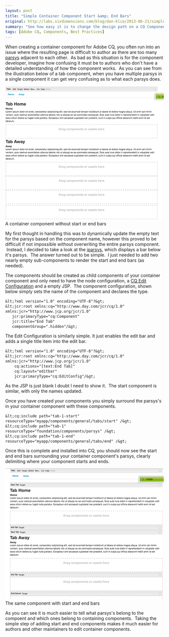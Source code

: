 ```yaml
---
layout: post
title: "Simple Container Component Start &amp; End Bars"
original: http://labs.sixdimensions.com/blog/dan-klco/2013-06-21/simple-container-component-start-end-bars
summary: "See how easy it is to change the design path on a CQ Component"
tags: [Adobe CQ, Components, Best Practices]
---
```


When creating a container component for Adobe CQ, you often run into an issue where the resulting page is difficult to author as there are too many [parsys][1]&nbsp;adjacent to each other. &nbsp;As bad as this situation is for the component developer, imagine how confusing it must be to authors who don't have a detailed understanding of how the component works. &nbsp;As you can see from the illustration below of a tab component, when you have multiple parsys in a single component it can get very confusing as to what each parsys does. &nbsp;

![A component with no start or end bars][2]A container component without start or end bars

My first thought in handling this was to dynamically update the empty text for the parsys based on the component name, however this proved to be difficult if not impossible without overwriting the entire parsys component. &nbsp;Instead, I decided to take a look at the [iparsys][3], which displays a bar below it's parsys. &nbsp;The answer turned out to be simple. &nbsp;I just needed to add two nearly empty sub-components to render the start and end bars (as needed).

The components should be created as child components of your container component and only need to have the node configuration, a [CQ Edit Configuration][4] and a empty JSP. &nbsp;The component configuration, shown below simply sets the name of the component and declares the type.

    &lt;?xml version="1.0" encoding="UTF-8"?&gt;
    &lt;jcr:root xmlns:cq="http://www.day.com/jcr/cq/1.0" xmlns:jcr="http://www.jcp.org/jcr/1.0"
       jcr:primaryType="cq:Component"
       jcr:title="End Tab"
       componentGroup=".hidden"/&gt;

The Edit Configuration is similarly simple. It just enables the edit bar and adds a single title item into the edit bar.

    &lt;?xml version="1.0" encoding="UTF-8"?&gt;
    &lt;jcr:root xmlns:cq="http://www.day.com/jcr/cq/1.0" xmlns:jcr="http://www.jcp.org/jcr/1.0"
        cq:actions="[text:End Tab]"
        cq:layout="editbar"
        jcr:primaryType="cq:EditConfig"/&gt;

As the JSP is just blank I doubt I need to show it. &nbsp;The start component is similar, with only the names updated. &nbsp;

Once you have created your components you simply surround the parsys's in your container component with these components.
 
    &lt;cq:include path="tab-1-start" resourceType="myapp/components/general/tabs/start" /&gt;
    &lt;cq:include path="tab-1" resourceType="foundation/components/parsys" /&gt;
    &lt;cq:include path="tab-1-end" resourceType="myapp/components/general/tabs/end" /&gt;

Once this is complete and installed into CQ, you should now see the start and end bars surrounding your container component's parsys, clearly delimiting where your component starts and ends.

![The same component with start and end bars][5]The same component with start and end bars

As you can see it is much easier to tell what parsys's belong to the compoent and which ones belong to containing components. &nbsp;Taking the simple step of adding start and end components makes it much easier for authors and other maintainers to edit container components.

   [1]: http://wem.help.adobe.com/enterprise/en_US/10-0/wem/wcm/default_components.html#Paragraph%20System%20(parsys) (Documentation on Adobe CQ's Paragraph System component)
   [2]: /images/posts/2013-06-21-simple-container-component-start-end-bars/no-start-end-bars.png
   [3]: http://wem.help.adobe.com/enterprise/en_US/10-0/wem/wcm/default_components.html#Inheritance%20Paragraph%20System%20(iparsys) (Documentation on Adobe CQ's Inheritance Parsys Component)
   [4]: http://dev.day.com/docs/en/cq/current/developing/components/edit_config.html (The Adobe CQ Edit Configuration Documentation)
   [5]: /images/posts/2013-06-21-simple-container-component-start-end-bars/with-start-end-bars.png
  